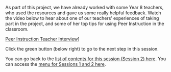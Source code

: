 As part of this project, we have already worked with some Year 8 teachers, who used the resources and gave us some really helpful feedback. Watch the video below to hear about one of our teachers’ experiences of taking part in the project, and some of her top tips for using Peer Instruction in the classroom.

[Peer Instruction Teacher Interview](https://youtu.be/Nmf0zs524YY)]

Click the green button (below right) to go to the next step in this session.

You can go back to the [list of contents for this session (Session 2) here](https://projects.raspberrypi.org/en/projects/gbic-peer-instruction-2).
You can access the [menu for Sessions 1 and 2 here](https://projects.raspberrypi.org/en/pathways/gbic-peer-instruction-training).
